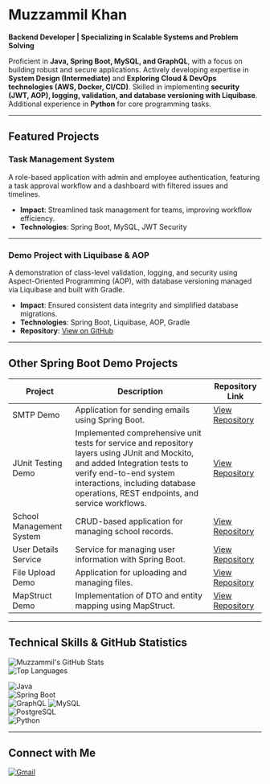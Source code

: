 # Muzzammil Khan

**Backend Developer | Specializing in Scalable Systems and Problem Solving**

Proficient in **Java, Spring Boot, MySQL, and GraphQL**, with a focus on building robust and secure applications. Actively developing expertise in **System Design (Intermediate)** and  **Exploring Cloud & DevOps technologies (AWS, Docker, CI/CD)**. Skilled in implementing **security (JWT, AOP), logging, validation, and database versioning with Liquibase**. Additional experience in **Python** for core programming tasks.

---

## Featured Projects

### Task Management System
A role-based application with admin and employee authentication, featuring a task approval workflow and a dashboard with filtered issues and timelines.  
- **Impact**: Streamlined task management for teams, improving workflow efficiency.  
- **Technologies**: Spring Boot, MySQL, JWT Security  

---

### Demo Project with Liquibase & AOP
A demonstration of class-level validation, logging, and security using Aspect-Oriented Programming (AOP), with database versioning managed via Liquibase and built with Gradle.  
- **Impact**: Ensured consistent data integrity and simplified database migrations.  
- **Technologies**: Spring Boot, Liquibase, AOP, Gradle  
- **Repository**: [View on GitHub](https://github.com/dev-muzzammil/liquibase-demo-Project)

---

## Other Spring Boot Demo Projects

| Project                     | Description                                                                 | Repository Link                                      |
|-----------------------------|-----------------------------------------------------------------------------|-----------------------------------------------------|
| SMTP Demo                   | Application for sending emails using Spring Boot.                           | [View Repository](https://github.com/dev-muzzammil/SMTP) |
| JUnit Testing Demo          | Implemented comprehensive unit tests for service and repository layers using JUnit and Mockito, and added Integration tests to verify end-to-end system interactions, including database operations, REST endpoints, and service workflows.                        | [View Repository](https://github.com/dev-muzzammil/Junit-testing) |
| School Management System    | CRUD-based application for managing school records.                         | [View Repository](https://github.com/dev-muzzammil/school-management-system) |
| User Details Service        | Service for managing user information with Spring Boot.                     | [View Repository](https://github.com/dev-muzzammil/user_details) |
| File Upload Demo            | Application for uploading and managing files.                               | [View Repository](https://github.com/dev-muzzammil/file_upload) |
| MapStruct Demo              | Implementation of DTO and entity mapping using MapStruct.                   | [View Repository](https://github.com/dev-muzzammil/mapStruct) |

---

## Technical Skills & GitHub Statistics

![Muzzammil's GitHub Stats](https://github-readme-stats.vercel.app/api?username=dev-muzzammil&show_icons=true&theme=dark)  
![Top Languages](https://github-readme-stats.vercel.app/api/top-langs/?username=dev-muzzammil&layout=compact&theme=dark)

![Java](https://img.shields.io/badge/Java-ED8B00?style=for-the-badge&logo=openjdk&logoColor=white)  
![Spring Boot](https://img.shields.io/badge/Spring%20Boot-6DB33F?style=for-the-badge&logo=springboot&logoColor=white)  
![GraphQL](https://img.shields.io/badge/GraphQL-E10098?style=for-the-badge&logo=graphql&logoColor=white)
![MySQL](https://img.shields.io/badge/MySQL-4479A1?style=for-the-badge&logo=mysql&logoColor=white)  
![PostgreSQL](https://img.shields.io/badge/PostgreSQL-316192?style-for-the-badge&logo=postgresql&logoColor=white)  
![Python](https://img.shields.io/badge/Python-3776AB?style-for-the-badge&logo=python&logoColor=white)  

---

## Connect with Me
[![Gmail](https://img.shields.io/badge/Gmail-red?logo=gmail&style=for-the-badge)](mailto:khanmuzzammil815@gmail.com)  
